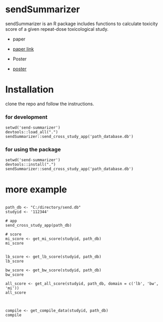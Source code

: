 # sendSummarizer 
sendSummarizer is an R package includes functions to calculate toxicity score
of a given repeat-dose toxicological study.  

- paper
- [paper link](https://academic.oup.com/toxsci/article/200/2/277/7690167?login=true) 

- Poster
- [poster](https://www.lexjansen.com/css-us/2022/POS_PP23.pdf)  



# Installation

clone the repo and follow the instructions.  

### for development

```
setwd('send-summarizer')
devtools::load_all(".")
sendSummarizer::send_cross_study_app('path_database.db')

```

### for using the package

```
setwd('send-summarizer')
devtools::install(".")
sendSummarizer::send_cross_study_app('path_database.db')

```

# more example

```{R}

path_db <- "C:/directory/send.db"
studyid <- '112344'

# app
send_cross_study_app(path_db)

# score
mi_score <- get_mi_score(studyid, path_db)
mi_score


lb_score <- get_lb_score(studyid, path_db)
lb_score

bw_score <- get_bw_score(studyid, path_db)
bw_score

all_score <- get_all_score(studyid, path_db, domain = c('lb', 'bw', 'mi'))
all_score



compile <- get_compile_data(studyid, path_db)
compile



```
